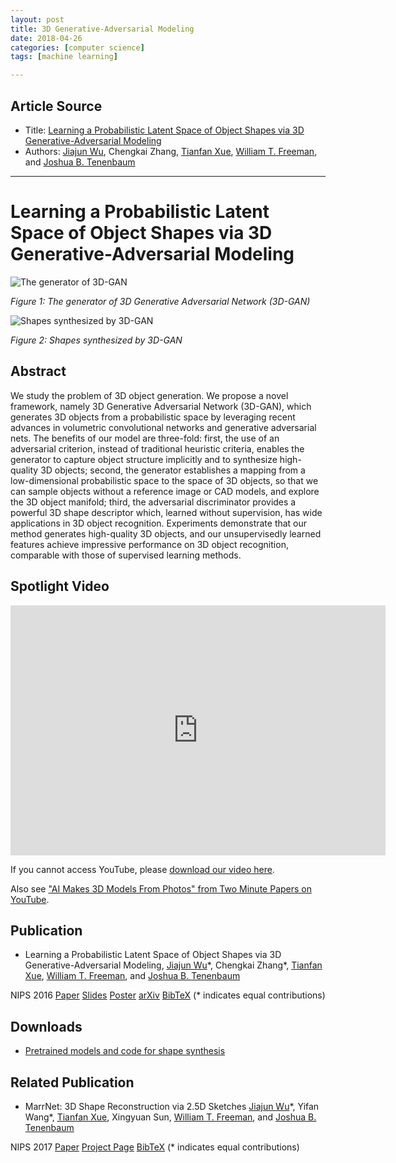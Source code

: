 ```yaml
---
layout: post
title: 3D Generative-Adversarial Modeling
date: 2018-04-26
categories: [computer science]
tags: [machine learning]

---
```


## Article Source
* Title: [Learning a Probabilistic Latent Space of Object Shapes via 3D Generative-Adversarial Modeling](http://3dgan.csail.mit.edu)
* Authors: [Jiajun Wu](http://jiajunwu.com), Chengkai Zhang, [Tianfan Xue](http://people.csail.mit.edu/tfxue/), [William T. Freeman](http://billf.mit.edu), and [Joshua B. Tenenbaum](http://web.mit.edu/cocosci/josh.html)

------

Learning a Probabilistic Latent Space of Object Shapes via 3D Generative-Adversarial Modeling
==============


![The generator of 3D-GAN](http://3dgan.csail.mit.edu/images/model.jpg)

*Figure 1: The generator of 3D Generative Adversarial Network (3D-GAN)*


![Shapes synthesized by 3D-GAN](http://3dgan.csail.mit.edu/images/results.jpg)

*Figure 2: Shapes synthesized by 3D-GAN*


## Abstract

We study the problem of 3D object generation. We propose a novel
framework, namely 3D Generative Adversarial Network (3D-GAN), which
generates 3D objects from a probabilistic space by leveraging recent
advances in volumetric convolutional networks and generative adversarial
nets. The benefits of our model are three-fold: first, the use of an
adversarial criterion, instead of traditional heuristic criteria,
enables the generator to capture object structure implicitly and to
synthesize high-quality 3D objects; second, the generator establishes a
mapping from a low-dimensional probabilistic space to the space of 3D
objects, so that we can sample objects without a reference image or CAD
models, and explore the 3D object manifold; third, the adversarial
discriminator provides a powerful 3D shape descriptor which, learned
without supervision, has wide applications in 3D object recognition.
Experiments demonstrate that our method generates high-quality 3D
objects, and our unsupervisedly learned features achieve impressive
performance on 3D object recognition, comparable with those of
supervised learning methods.


## Spotlight Video


<iframe width="600" height="400" src="https://www.youtube.com/embed/mfx7uAkUtCI" frameborder="0" allow="autoplay; encrypted-media" allowfullscreen></iframe>


If you cannot access YouTube, please [download our video
here](videos/3dgan.mp4).

Also see ["AI Makes 3D Models From Photos" from Two Minute Papers on
YouTube](https://www.youtube.com/watch?v=HO1LYJb818Q).


## Publication


* Learning a Probabilistic Latent Space of Object Shapes via 3D
    Generative-Adversarial Modeling, [Jiajun Wu](http://jiajunwu.com)\*, Chengkai Zhang\*, [Tianfan Xue](http://people.csail.mit.edu/tfxue/), [William T. Freeman](http://billf.mit.edu), and [Joshua B. Tenenbaum](http://web.mit.edu/cocosci/josh.html)

NIPS 2016 [Paper](http://3dgan.csail.mit.edu/papers/3dgan_nips.pdf) [Slides](http://3dgan.csail.mit.edu/talks/3dgan_slides_nips.pdf) [Poster](http://3dgan.csail.mit.edu/talks/3dgan_poster_nips.pdf) [arXiv](http://arxiv.org/abs/1610.07584) [BibTeX](bibtex/3dgan_nips.bib) (* indicates equal contributions)


## Downloads

-   [Pretrained models and code for shape
    synthesis](https://github.com/zck119/3dgan-release)

## Related Publication


* MarrNet: 3D Shape Reconstruction via 2.5D Sketches [Jiajun Wu](http://jiajunwu.com/)\*, Yifan Wang\*, [Tianfan
    Xue](http://people.csail.mit.edu/tfxue/), Xingyuan Sun, [William T.
    Freeman](http://billf.mit.edu/), and [Joshua B.
    Tenenbaum](http://web.mit.edu/cocosci/josh.html)

NIPS 2017 [Paper](http://marrnet.csail.mit.edu/papers/marrnet_nips.pdf)
[Project
    Page](http://marrnet.csail.mit.edu) [BibTeX](http://marrnet.csail.mit.edu/bibtex/marrnet_nips.bib)
    (* indicates equal contributions)
